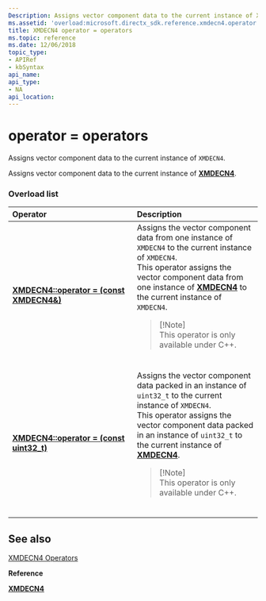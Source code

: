 ```yaml
---
Description: Assigns vector component data to the current instance of XMDECN4.
ms.assetid: 'overload:microsoft.directx_sdk.reference.xmdecn4.operator = '
title: XMDECN4 operator = operators
ms.topic: reference
ms.date: 12/06/2018
topic_type:
- APIRef
- kbSyntax
api_name: 
api_type:
- NA
api_location: 
---
```


# operator = operators

Assigns vector component data to the current instance of `XMDECN4`.

Assigns vector component data to the current instance of [**XMDECN4**](/windows/win32/api/directxpackedvector/ns-directxpackedvector-xmdecn4).

### Overload list



<table>
<colgroup>
<col style="width: 50%" />
<col style="width: 50%" />
</colgroup>
<thead>
<tr class="header">
<th style="text-align: left;">Operator</th>
<th style="text-align: left;">Description</th>
</tr>
</thead>
<tbody>
<tr class="odd">
<td style="text-align: left;"><a href="https://docs.microsoft.com/windows/desktop/api/directxpackedvector/nf-directxpackedvector-xmdecn4-operator-assign(uint32_t)"><strong>XMDECN4::operator = (const XMDECN4&)</strong></a></td>
<td style="text-align: left;">Assigns the vector component data from one instance of <code>XMDECN4</code> to the current instance of <code>XMDECN4</code>. <br/> This operator assigns the vector component data from one instance of <a href="https://docs.microsoft.com/windows/desktop/api/directxpackedvector/ns-directxpackedvector-xmdecn4"><strong>XMDECN4</strong></a> to the current instance of <code>XMDECN4</code>. <br/>
<blockquote>
[!Note]<br />
This operator is only available under C++.
</blockquote>
<br/></td>
</tr>
<tr class="even">
<td style="text-align: left;"><a href="https://docs.microsoft.com/windows/desktop/api/directxpackedvector/nf-directxpackedvector-xmdecn4-operator-assign(uint32_t)"><strong>XMDECN4::operator = (const uint32_t)</strong></a></td>
<td style="text-align: left;">Assigns the vector component data packed in an instance of <code>uint32_t</code> to the current instance of <code>XMDECN4</code>. <br/> This operator assigns the vector component data packed in an instance of <code>uint32_t</code> to the current instance of <a href="https://docs.microsoft.com/windows/desktop/api/directxpackedvector/ns-directxpackedvector-xmdecn4"><strong>XMDECN4</strong></a>. <br/>
<blockquote>
[!Note]<br />
This operator is only available under C++.
</blockquote>
<br/></td>
</tr>
</tbody>
</table>



## See also

<dl> <dt>

[XMDECN4 Operators](ovw-xmdecn4-operators.md)
</dt> <dt>

**Reference**
</dt> <dt>

[**XMDECN4**](/windows/win32/api/directxpackedvector/ns-directxpackedvector-xmdecn4)
</dt> </dl>

 

 
